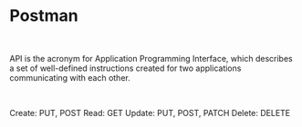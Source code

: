 # Postman

<br>

API is the acronym for Application Programming Interface, which describes a set of well-defined instructions created for two applications communicating with each other.

<br>

Create: PUT, POST
Read: GET
Update: PUT, POST, PATCH
Delete: DELETE
